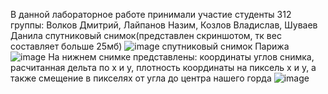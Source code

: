 В данной лабораторное работе принимали участие студенты 312 группы: Волков Дмитрий, Лайпанов Назим, Козлов Владислав, Шуваев Данила
спутниковый снимок(представлен скриншотом, тк вес составляет больше 25мб)
![image](https://user-images.githubusercontent.com/95569971/144745645-52f6cb87-325c-470e-b09e-319ad404b791.png)
спутниковый снимок Парижа
![image](https://user-images.githubusercontent.com/95569971/144745654-a57174c2-e7e2-4c7e-9f8e-de37d6a15477.png)
На нижнем снимке представлены: координаты углов снимка, расчитанная дельта по x и y, плотность координаты на пиксель x и y, а также смещение в пикселях от угла до центра нашего горда
![image](https://user-images.githubusercontent.com/95569971/144745753-20bfcfc8-92ef-44aa-b706-f81bd9f169eb.png)

